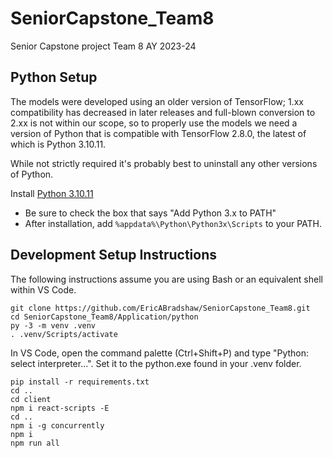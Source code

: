 # SeniorCapstone_Team8

Senior Capstone project Team 8 AY 2023-24

## Python Setup

The models were developed using an older version of TensorFlow; 1.xx compatibility has decreased in later releases and full-blown conversion to 2.xx is not within our scope, so to properly use the models we need a version of Python that is compatible with TensorFlow 2.8.0, the latest of which is Python 3.10.11.

While not strictly required it's probably best to uninstall any other versions of Python.

Install [Python 3.10.11](https://www.python.org/downloads/release/python-31011/)

- Be sure to check the box that says "Add Python 3.x to PATH"
- After installation, add `%appdata%\Python\Python3x\Scripts` to your PATH.

## Development Setup Instructions

The following instructions assume you are using Bash or an equivalent shell within VS Code.

```
git clone https://github.com/EricABradshaw/SeniorCapstone_Team8.git
cd SeniorCapstone_Team8/Application/python
py -3 -m venv .venv
. .venv/Scripts/activate
```

In VS Code, open the command palette (Ctrl+Shift+P) and type "Python: select interpreter...". Set it to the python.exe found in your .venv folder.

```
pip install -r requirements.txt
cd ..
cd client
npm i react-scripts -E
cd ..
npm i -g concurrently
npm i
npm run all
```
